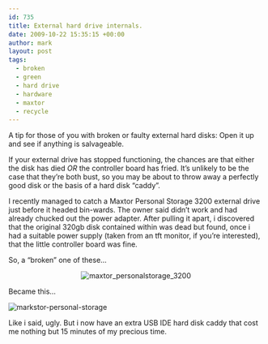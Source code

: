 ```yaml
---
id: 735
title: External hard drive internals.
date: 2009-10-22 15:35:15 +00:00
author: mark
layout: post
tags:
  - broken
  - green
  - hard drive
  - hardware
  - maxtor
  - recycle
---
```

A tip for those of you with broken or faulty external hard disks: Open it up and see if anything is salvageable.

If your external drive has stopped functioning, the chances are that either the disk has died _OR_ the controller board has fried. It&#8217;s unlikely to be the case that they&#8217;re both bust, so you may be about to throw away a perfectly good disk or the basis of a hard disk &#8220;caddy&#8221;.

I recently managed to catch a Maxtor Personal Storage 3200 external drive just before it headed bin-wards. The owner said didn&#8217;t work and had already chucked out the power adapter. After pulling it apart, i discovered that the original 320gb disk contained within was dead but found, once i had a suitable power supply (taken from an tft monitor, if you&#8217;re interested), that the little controller board was fine.

So, a &#8220;broken&#8221; one of these&#8230;

<p style="text-align: center;">
  <img class="size-full wp-image-736 aligncenter" title="maxtor_personalstorage_3200" src="/images/fromwp/2009/10/maxtor_personalstorage_3200.jpg" alt="maxtor_personalstorage_3200" width="300" height="225" srcset="/images/fromwp/2009/10/maxtor_personalstorage_3200.jpg 500w, /images/fromwp/2009/10/maxtor_personalstorage_3200-300x225.jpg 300w" sizes="(max-width: 300px) 100vw, 300px" />
</p>

<p style="text-align: left;">
  Became this&#8230;
</p>

<p style="text-align: left;">
  <img class="size-full wp-image-737 aligncenter" title="markstor-personal-storage" src="/images/fromwp/2009/10/markstor-personal-storage.jpg" alt="markstor-personal-storage" width="300" height="225" srcset="/images/fromwp/2009/10/markstor-personal-storage.jpg 500w, /images/fromwp/2009/10/markstor-personal-storage-300x225.jpg 300w" sizes="(max-width: 300px) 100vw, 300px" />
</p>

<p style="text-align: left;">
  Like i said, ugly. But i now have an extra USB IDE hard disk caddy that cost me nothing but 15 minutes of my precious time.
</p>